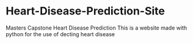# Heart-Disease-Prediction-Site
Masters Capstone Heart Disease Prediction
This is a website made with python for the use of decting heart disease
